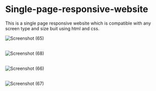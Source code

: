 # Single-page-responsive-website
This is a single page responsive website which is compatible with any screen type and size buit using html and css.


![Screenshot (65)](https://user-images.githubusercontent.com/92260206/175662111-52280aca-f503-470f-9337-1ca7c0812856.png)<br><br>

![Screenshot (68)](https://user-images.githubusercontent.com/92260206/175662133-e1fb3b01-53df-4f7f-96d9-4269fdf5d7a4.png)<br><br>

![Screenshot (66)](https://user-images.githubusercontent.com/92260206/175662151-f0c23fb4-ff84-4700-8bb2-07dc03dbdff0.png)<br><br>

![Screenshot (67)](https://user-images.githubusercontent.com/92260206/175662163-ae799b27-004c-4300-8bd6-9061fb9acb1b.png)<br><br>
